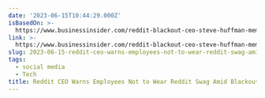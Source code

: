 ```yaml
---
date: '2023-06-15T10:44:29.000Z'
isBasedOn: >-
  https://www.businessinsider.com/reddit-blackout-ceo-steve-huffman-memo-employees-reddit-swag-2023-6
link: >-
  https://www.businessinsider.com/reddit-blackout-ceo-steve-huffman-memo-employees-reddit-swag-2023-6
slug: 2023-06-15-reddit-ceo-warns-employees-not-to-wear-reddit-swag-amid-blackout
tags:
  - social media
  - Tech
title: Reddit CEO Warns Employees Not to Wear Reddit Swag Amid Blackout
---
```


